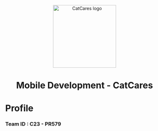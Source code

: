 <p align="center">
  <img src="https://github.com/CatCares/CatCares_CC/assets/133958617/32bea8d2-77d7-41f6-b219-742e21e204f2" alt="CatCares logo" height="200" />
</p>

<h1 align="center">Mobile Development - CatCares</h1>

# Profile

### Team ID : C23 - PR579
